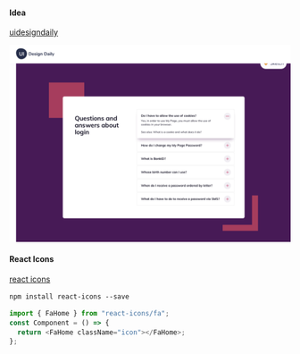 #### Idea

[uidesigndaily](https://uidesigndaily.com/posts/sketch-accordion-website-day-1175)

![idea](../../../assets/04/idea.png)

#### React Icons

[react icons](https://react-icons.github.io/react-icons/)

```
npm install react-icons --save
```

```javascript
import { FaHome } from "react-icons/fa";
const Component = () => {
  return <FaHome className="icon"></FaHome>;
};
```
